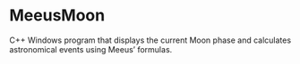 # MeeusMoon
C++ Windows program that displays the current Moon phase and calculates astronomical events using Meeus’ formulas.
